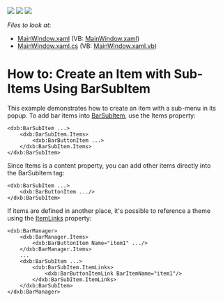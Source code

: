 <!-- default badges list -->
![](https://img.shields.io/endpoint?url=https://codecentral.devexpress.com/api/v1/VersionRange/128640799/14.2.4%2B)
[![](https://img.shields.io/badge/Open_in_DevExpress_Support_Center-FF7200?style=flat-square&logo=DevExpress&logoColor=white)](https://supportcenter.devexpress.com/ticket/details/T325294)
[![](https://img.shields.io/badge/📖_How_to_use_DevExpress_Examples-e9f6fc?style=flat-square)](https://docs.devexpress.com/GeneralInformation/403183)
<!-- default badges end -->
<!-- default file list -->
*Files to look at*:

* [MainWindow.xaml](./CS/SubItemExample/MainWindow.xaml) (VB: [MainWindow.xaml](./VB/SubItemExample/MainWindow.xaml))
* [MainWindow.xaml.cs](./CS/SubItemExample/MainWindow.xaml.cs) (VB: [MainWindow.xaml.vb](./VB/SubItemExample/MainWindow.xaml.vb))
<!-- default file list end -->
# How to: Create an Item with Sub-Items Using BarSubItem


<p>This example demonstrates how to create an item with a sub-menu in its popup. To add bar items into <a href="https://documentation.devexpress.com/#WPF/clsDevExpressXpfBarsBarSubItemtopic">BarSubItem</a>, use the Items property:</p>


```xaml
<dxb:BarSubItem ...>
    <dxb:BarSubItem.Items>
        <dxb:BarButtonItem ...>
    </dxb:BarSubItem.Items>
</dxb:BarSubItem>
```


<p>Since Items is a content property, you can add other items directly into the BarSubItem tag:</p>


```xaml
<dxb:BarSubItem ...>
    <dxb:BarButtonItem .../>
</dxb:BarSubItem>
```


<p>If items are defined in another place, it's possible to reference a theme using the <a href="https://documentation.devexpress.com/#WPF/DevExpressXpfBarsBarSubItem_ItemLinkstopic">ItemLinks</a> property:</p>


```xaml
<dxb:BarManager>
    <dxb:BarManager.Items>
        <dxb:BarButtonItem Name="item1" .../>
    </dxb:BarManager.Items>
    ...
    <dxb:BarSubItem ...>
        <dxb:BarSubItem.ItemLinks>
            <dxb:BarButtonItemLink BarItemName="item1"/>
        </dxb:BarSubItem.ItemLinks>
    </dxb:BarSubItem>
</dxb:BarManager>
```



<br/>


